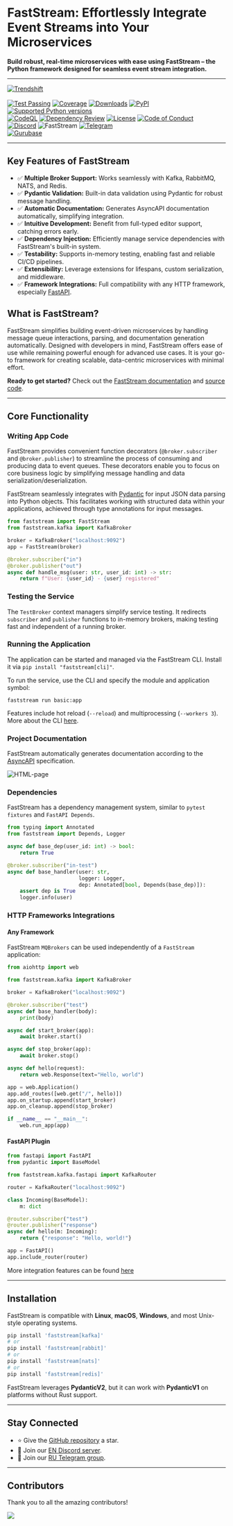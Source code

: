 # FastStream: Effortlessly Integrate Event Streams into Your Microservices

**Build robust, real-time microservices with ease using FastStream – the Python framework designed for seamless event stream integration.**

---

[![Trendshift](https://trendshift.io/api/badge/repositories/3043)](https://trendshift.io/repositories/3043)
<br/><br/>
[![Test Passing](https://github.com/ag2ai/faststream/actions/workflows/pr_tests.yaml/badge.svg?branch=main)](https://github.com/ag2ai/faststream/actions/workflows/pr_tests.yaml)
[![Coverage](https://coverage-badge.samuelcolvin.workers.dev/ag2ai/faststream.svg)](https://coverage-badge.samuelcolvin.workers.dev/redirect/ag2ai/faststream)
[![Downloads](https://static.pepy.tech/personalized-badge/faststream?period=month&units=international_system&left_color=grey&right_color=green&left_text=downloads/month)](https://www.pepy.tech/projects/faststream)
[![PyPI](https://img.shields.io/pypi/v/faststream?label=PyPI)](https://pypi.org/project/faststream)
[![Supported Python versions](https://img.shields.io/pypi/pyversions/faststream.svg)](https://pypi.org/project/faststream)
<br/>
[![CodeQL](https://github.com/ag2ai/faststream/actions/workflows/pr_codeql.yaml/badge.svg)](https://github.com/ag2ai/faststream/actions/workflows/pr_codeql.yaml)
[![Dependency Review](https://github.com/ag2ai/faststream/actions/workflows/pr_dependency-review.yaml/badge.svg)](https://github.com/ag2ai/faststream/actions/workflows/pr_dependency-review.yaml)
[![License](https://img.shields.io/github/license/ag2ai/faststream.svg)](https://github.com/ag2ai/faststream/blob/main/LICENSE)
[![Code of Conduct](https://img.shields.io/badge/Contributor%20Covenant-2.1-4baaaa.svg)](https://github.com/ag2ai/faststream/blob/main/CODE_OF_CONDUCT.md)
<br/>
[![Discord](https://img.shields.io/discord/1085457301214855171?logo=discord&label=EN)](https://discord.gg/qFm6aSqq59)
<img src="https://img.shields.io/endpoint?url=https%3A%2F%2Fraw.githubusercontent.com%2Fag2ai%2Ffaststream%2Fmain%2Fdocs%2Fdocs%2Fassets%2Fimg%2Fshield.json" alt="FastStream"/>
[![Telegram](https://img.shields.io/badge/-telegram-black?color=blue&logo=telegram&label=RU)](https://t.me/python_faststream)
<br/>
[![Gurubase](https://img.shields.io/badge/Gurubase-Ask%20FastStream%20Guru-006BFF)](https://gurubase.io/g/faststream)

---

## Key Features of FastStream

*   ✅ **Multiple Broker Support:** Works seamlessly with Kafka, RabbitMQ, NATS, and Redis.
*   ✅ **Pydantic Validation:**  Built-in data validation using Pydantic for robust message handling.
*   ✅ **Automatic Documentation:** Generates AsyncAPI documentation automatically, simplifying integration.
*   ✅ **Intuitive Development:**  Benefit from full-typed editor support, catching errors early.
*   ✅ **Dependency Injection:**  Efficiently manage service dependencies with FastStream's built-in system.
*   ✅ **Testability:** Supports in-memory testing, enabling fast and reliable CI/CD pipelines.
*   ✅ **Extensibility:** Leverage extensions for lifespans, custom serialization, and middleware.
*   ✅ **Framework Integrations:** Full compatibility with any HTTP framework, especially [FastAPI](#fastapi-plugin).

## What is FastStream?

FastStream simplifies building event-driven microservices by handling message queue interactions, parsing, and documentation generation automatically.  Designed with developers in mind, FastStream offers ease of use while remaining powerful enough for advanced use cases.  It is your go-to framework for creating scalable, data-centric microservices with minimal effort.

**Ready to get started?** Check out the [FastStream documentation](https://faststream.ag2.ai/latest/) and [source code](https://github.com/ag2ai/faststream).

---

## Core Functionality

### Writing App Code

FastStream provides convenient function decorators (`@broker.subscriber` and `@broker.publisher`) to streamline the process of consuming and producing data to event queues. These decorators enable you to focus on core business logic by simplifying message handling and data serialization/deserialization.

FastStream seamlessly integrates with [Pydantic](https://docs.pydantic.dev/) for input JSON data parsing into Python objects. This facilitates working with structured data within your applications, achieved through type annotations for input messages.

```python
from faststream import FastStream
from faststream.kafka import KafkaBroker

broker = KafkaBroker("localhost:9092")
app = FastStream(broker)

@broker.subscriber("in")
@broker.publisher("out")
async def handle_msg(user: str, user_id: int) -> str:
    return f"User: {user_id} - {user} registered"
```

### Testing the Service

The `TestBroker` context managers simplify service testing.  It redirects `subscriber` and `publisher` functions to in-memory brokers, making testing fast and independent of a running broker.

### Running the Application

The application can be started and managed via the FastStream CLI. Install it via `pip install "faststream[cli]"`.

To run the service, use the CLI and specify the module and application symbol:
```shell
faststream run basic:app
```

Features include hot reload (`--reload`) and multiprocessing (`--workers 3`). More about the CLI [here](https://faststream.ag2.ai/latest/getting-started/cli/).

### Project Documentation

FastStream automatically generates documentation according to the [AsyncAPI](https://www.asyncapi.com/) specification.

![HTML-page](https://github.com/ag2ai/faststream/blob/main/docs/docs/assets/img/AsyncAPI-basic-html-short.png?raw=true)

### Dependencies

FastStream has a dependency management system, similar to `pytest fixtures` and `FastAPI Depends`.

```python
from typing import Annotated
from faststream import Depends, Logger

async def base_dep(user_id: int) -> bool:
    return True

@broker.subscriber("in-test")
async def base_handler(user: str,
                       logger: Logger,
                       dep: Annotated[bool, Depends(base_dep)]):
    assert dep is True
    logger.info(user)
```

### HTTP Frameworks Integrations

#### Any Framework

FastStream `MQBrokers` can be used independently of a `FastStream` application:

```python
from aiohttp import web

from faststream.kafka import KafkaBroker

broker = KafkaBroker("localhost:9092")

@broker.subscriber("test")
async def base_handler(body):
    print(body)

async def start_broker(app):
    await broker.start()

async def stop_broker(app):
    await broker.stop()

async def hello(request):
    return web.Response(text="Hello, world")

app = web.Application()
app.add_routes([web.get("/", hello)])
app.on_startup.append(start_broker)
app.on_cleanup.append(stop_broker)

if __name__ == "__main__":
    web.run_app(app)
```

#### FastAPI Plugin

```python
from fastapi import FastAPI
from pydantic import BaseModel

from faststream.kafka.fastapi import KafkaRouter

router = KafkaRouter("localhost:9092")

class Incoming(BaseModel):
    m: dict

@router.subscriber("test")
@router.publisher("response")
async def hello(m: Incoming):
    return {"response": "Hello, world!"}

app = FastAPI()
app.include_router(router)
```
More integration features can be found [here](https://faststream.ag2.ai/latest/getting-started/integrations/fastapi/)

---

## Installation

FastStream is compatible with **Linux**, **macOS**, **Windows**, and most Unix-style operating systems.

```sh
pip install 'faststream[kafka]'
# or
pip install 'faststream[rabbit]'
# or
pip install 'faststream[nats]'
# or
pip install 'faststream[redis]'
```

FastStream leverages **PydanticV2**, but it can work with **PydanticV1** on platforms without Rust support.

---

## Stay Connected

*   ⭐ Give the [GitHub repository](https://github.com/ag2ai/faststream/) a star.
*   💬 Join our [EN Discord server](https://discord.gg/qFm6aSqq59).
*   💬 Join our [RU Telegram group](https://t.me/python_faststream).

---

## Contributors

Thank you to all the amazing contributors!

<a href="https://github.com/ag2ai/faststream/graphs/contributors">
  <img src="https://contrib.rocks/image?repo=ag2ai/faststream"/>
</a>